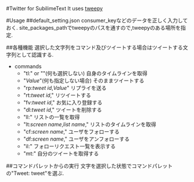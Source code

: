 #Twitter for SubilimeText
It uses [tweepy](https://github.com/tweepy/tweepy)

#Usage
##default_setting.json
consumer_keyなどのデータを正しく入力しておく.
site\_packages\_pathでtweepyのパスを通すので,tweepyのある場所を指定.

##各種機能
選択した文字列をコマンド及びツイートする場合はツイートする文字列として認識する.

- commands
	- "tl:" or ""(何も選択しない) 自身のタイムラインを取得
	- "_Value_"(何も指定しない場合) そのままツイートする
	- "rp:_tweet id_,_Value_" リプライを送る
	- "rt:_tweet id_," リツイートする
	- "fv:_tweet id_," お気に入り登録する
	- "dl:_tweet id_," ツイートを削除する
	- "ll:" リストの一覧を取得
	- "lt:_screen name_,_list name_," リストのタイムラインを取得
	- "cf:_screen name_," ユーザをフォローする
	- "df:_screen name_," ユーザをアンフォローする
	- "il:" フォローリクエスト一覧を表示する
  - "mt:" 自分のツイートを取得する

##コマンドパレットからの実行
文字を選択した状態でコマンドパレットの"Tweet: tweet"を選ぶ.
